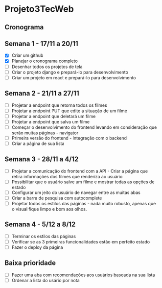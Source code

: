 # Projeto3TecWeb

## Cronograma

## Semana 1 - 17/11 a 20/11
- [x] Criar um github
- [x] Planejar o cronograma completo
- [ ] Desenhar todos os projetos de tela
- [ ] Criar o projeto django e prepará-lo para desenvolvimento
- [ ] Criar um projeto em react e prepará-lo para desenvolvimento

## Semana 2 - 21/11 a 27/11
- [ ] Projetar a endpoint que retorna todos os filmes
- [ ] Projetar a endpoint PUT que edite a situação de um filme
- [ ] Projetar a endpoint que deletará um filme
- [ ] Projetar a endpoint que salva um filme
- [ ] Começar o desenvolvimento do frontend levando em consideração que serão muitas páginas - navigator 
- [ ] Primeira versão do frontend - Integração com o backend
- [ ] Criar a página de sua lista

## Semana 3 - 28/11 a 4/12
- [ ] Projetar a comunicação do frontend com a API - Criar a página que retira informações dos filmes que renderiza ao usuário
- [ ] Possibilitar que o usuário salve um filme e mostrar todas as opções de estado
- [ ] Configurar um jeito do usuário de navegar entre as muitas abas
- [ ] Criar a barra de pesquisa com autocomplete
- [ ] Projetar todos os estilos das páginas - nada muito robusto, apenas que o visual fique limpo e bom aos olhos.

## Semana 4 - 5/12 a 8/12
- [ ] Terminar os estilos das páginas
- [ ] Verificar se as 3 primeiras funcionalidades estão em perfeito estado
- [ ] Fazer o deploy da página

## Baixa prioridade
- [ ] Fazer uma aba com recomendações aos usuários baseada na sua lista
- [ ] Ordenar a lista do usário por nota
